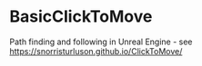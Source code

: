 # BasicClickToMove
Path finding and following in Unreal Engine - see https://snorristurluson.github.io/ClickToMove/
